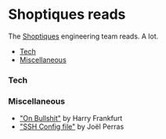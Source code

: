 # Shoptiques reads

The [Shoptiques](http://shoptiques.com/) engineering team reads. A lot.

  - [Tech](#tech)
  - [Miscellaneous](#miscellaneous)

### Tech
### Miscellaneous

- ["On Bullshit"](http://www.csudh.edu/ccauthen/576f12/frankfurt__harry_-_on_bullshit.pdf) by Harry Frankfurt
- ["SSH Config file"](http://nerderati.com/2011/03/17/simplify-your-life-with-an-ssh-config-file/) by Joël Perras
